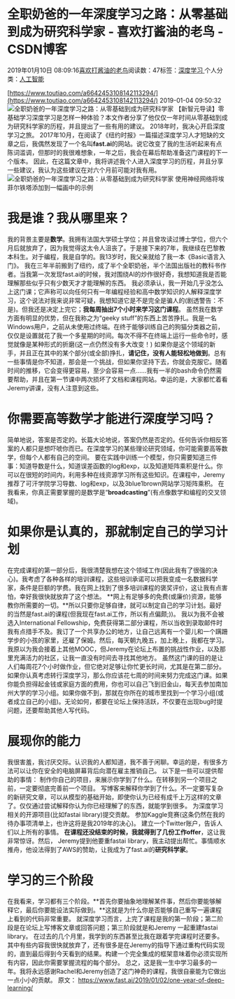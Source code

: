 
# 全职奶爸的一年深度学习之路：从零基础到成为研究科学家 - 喜欢打酱油的老鸟 - CSDN博客


2019年01月10日 08:09:16[喜欢打酱油的老鸟](https://me.csdn.net/weixin_42137700)阅读数：47标签：[深度学习																](https://so.csdn.net/so/search/s.do?q=深度学习&t=blog)个人分类：[人工智能																](https://blog.csdn.net/weixin_42137700/article/category/7820233)


[https://www.toutiao.com/a6642453108142113294/](https://www.toutiao.com/a6642453108142113294/)
2019-01-04 09:50:32
![全职奶爸的一年深度学习之路：从零基础到成为研究科学家](http://p1.pstatp.com/large/pgc-image/dd982da5bf70488a8c2823f8fb368c2c)
【新智元导读】零基础学习深度学习是怎样一种体验？本文作者分享了他仅仅一年时间从零基础到成为研究科学家的历程，并且提出了一些有用的建议。
2018年时，我决心开启深度学习之旅。
2017年10月，在阅读了《纽约时报》一篇描述深度学习人才短缺的文章之后，我偶然发现了一个名叫**fast.ai**的网站。说它改变了我的生活听起来有点陈词滥调，但那时的我很难想象，一年之后，我会在幕后帮助准备这门课程的下一个版本。
因此，在这篇文章中，我将讲述我个人进入深度学习的历程，并且分享一些建议，我认为这些建议在对六个月前可能对我有用。
![全职奶爸的一年深度学习之路：从零基础到成为研究科学家](http://p1.pstatp.com/large/pgc-image/4728076bddb940b6b1a0579554b105fc)
使用神经网络将埃菲尔铁塔添加到一幅画中的示例
# 我是谁？我从哪里来？
我的背景主要是**数学**。我拥有法国大学硕士学位；并且曾攻读过博士学位，但六个月后就放弃了，因为我觉得这太令人沮丧了。于是接下来的7年，我继续在巴黎教本科生。对于编程，我是自学的。我13岁时，我父亲就给了我一本《Basic语言入门》。
我在三年半前搬到了纽约，成了半个全职奶爸，半个法国出版社的教科书作者。当我第一次发现fast.ai的时候，我对围绕AI的炒作很好奇，我想知道我是否能理解那些似乎只有少数天才才能理解的东西。
我必须承认，我一开始几乎没怎么上这门课；它声称可以向任何只有一年编程经验和高中数学知识的人解释深度学习，这个说法对我来说非常可疑，我想知道它是不是完全是骗人的(剧透警告：不是)。但我还是决定上完它；**我每周抽出7个小时来学习这门课程**。
虽然我在数学方面有明显的优势，但在我称之为“geeky stuff”的东西上苦苦挣扎。我是一名Windows用户，之前从未使用过终端。在终于能够训练自己的狗猫分类器之前，仅仅是设置就花了我一个多星期的时间。每次不得不在终端上运行一些命令时，感觉就像是某种形式的折磨(这一点仍然没有多大改变！)
如果你是这个领域的新手，并且正在其中的某个部分(或全部)挣扎，**请记住，没有人能轻松地做到**。总有一些事情是你不知道，那会是一个挑战，但如果你坚持下去，你就会克服它。随着时间的推移，它会变得更容易，至少会容易一点……我有一半的bash命令仍然需要帮助，并且在第一节课中两次损坏了文档和课程网站。幸运的是，大家都忙着看Jeremy讲课，没有人注意到这些。
# 你需要高等数学才能进行深度学习吗？
简单地说，答案是否定的。长篇大论地说，答案仍然是否定的。任何告诉你相反答案的人都只是想吓唬你而已。在深度学习的某些理论研究领域，你可能需要高等数学，但每个人都有自己的空间。
要在实践中训练一个模型，你只需要知道三件事：知道导数是什么，知道误差函数的log和exp，以及知道矩阵乘积是什么。你可以在很短的时间内，利用多种在线资源学习所有这些知识。在课程中，Jeremy推荐了可汗学院学习导数、log和exp，以及3blue1brown网站学习矩阵乘积。
在我看来，你真正需要掌握的是数学是“**broadcasting**”(有点像数学和编程的交叉领域)。
# 如果你是认真的，那就制定自己的学习计划
在完成课程的第一部分后，我很清楚我想在这个领域工作(因此我有了很强的决心)。我考虑了各种各样的培训课程，这些培训承诺可以把我变成一名数据科学家，条件是巨额的学费。我在网上找到了很多培训课程的褒奖评价，这让我有点害怕，幸好我很快就放弃了这个想法。
**网上有足够多的免费(或廉价)资源，能够教你所需要的一切。**所以只要你足够自律，就可以制定自己的学习计划。最好的当然是fast.ai的课程(但我现在fast.ai工作，所以有点偏颇;))。
我以为我不会被选入International Fellowship，免费获得第二部分课程，所以当收到录取邮件时我有点措手不及。我订了一个共享办公的地方，让自己远离有一个婴儿和一个蹒跚学步的小孩的家里，还雇了保姆。然后，每天朝九晚五，加上晚上，我都在学习。我原以为我会接着上其他MOOC，但Jeremy在论坛上布置的挑战性作业，以及那里充满活力的社区，让我一直没有时间去寻找其他地方。
虽然这门课的目的是让人们每周花7个小时做作业，但它绝对足够让你忙更长时间，尤其是在第二部分。如果你认真考虑转行深度学习，那么你应该花七周的时间来努力完成这门课。如果你能负担得起金钱或家庭方面的费用，你也可以自己飞到旧金山，每天去参加南加州大学的学习小组。如果你做不到，那就在你所在的城市里找到一个学习小组(或者成立自己的小组)。无论如何，都要在论坛上保持活跃，不仅要在出现bug时提问题，还要帮助其他人写代码。
# 展现你的能力
我很害羞，我讨厌交际。认识我的人都知道，我不善于闲聊。幸运的是，有很多方法可以让你在安全的电脑屏幕背后向潜在雇主推销自己。
以下是一些可以提供帮助的事情：
制作你自己的项目，来展示你学到了什么。在转移到另一个项目之前，一定要彻底完善前一个项目。
写博客来解释你学到了什么。不一定要写复杂的新研究文章，可以从模型的基础开始，即使你认为已经有成千上万这样的文章了。仅仅通过尝试解释你认为你已经理解了的东西，就能学到很多。
为深度学习相关的开源项目(比如fastai library)提交贡献。
参加Kaggle竞赛(这条仍然在我的待办事项清单上，也许这将是我2019年的决心)。
建立一个Twitter账户，告诉人们以上所有的事情。
**在课程还没结束的时候，我就得到了几份工作offer**，这让我非常惊讶。然后， Jeremy提到他要重fastai library，我主动提出帮忙。事情顺水推舟，他设法得到了AWS的赞助，让我成为了fast.ai的**研究科学家**。
# 学习的三个阶段
在我看来，学习都有三个阶段。**首先你要抽象地理解某件事，然后你要能够解释它，最后你要能设法实际做到。**这就是为什么你是否能够自己重写一遍课程上看到的代码非常重要。
就深度学习而言，上完了课程是我的第一阶段；第二阶段是在论坛上写博客文章或回答问题；第三阶段就是和Jeremy 一起重建fastai library。
在过去的几个月里，我学到的东西甚至比我在跟着学完课程时还要多。其中有些内容我很快就放弃了，还有很多是在Jeremy的指导下通过重构代码实现的，直到最后得到今天看到的结果。构建一个完全集成的框架意味着你必须实现所有内容，因此你需要掌握流程的每个部分。
总之，这是我一生中学习最多的一年。我将永远感谢Rachel和Jeremy创造了这门神奇的课程，我很自豪能为它做出一点小小的贡献。
原文：
https://www.fast.ai/2019/01/02/one-year-of-deep-learning/


